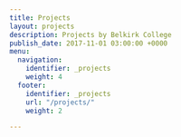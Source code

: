 ```yaml
---
title: Projects
layout: projects
description: Projects by Belkirk College
publish_date: 2017-11-01 03:00:00 +0000
menu:
  navigation:
    identifier: _projects
    weight: 4
  footer:
    identifier: _projects
    url: "/projects/"
    weight: 2

---
```

